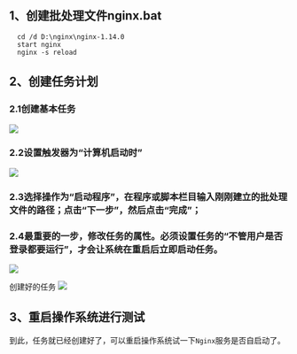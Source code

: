 ## 1、创建批处理文件nginx.bat
```
  cd /d D:\nginx\nginx-1.14.0
  start nginx
  nginx -s reload
```

## 2、创建任务计划

### 2.1创建基本任务
![](https://i.loli.net/2019/04/02/5ca323907ffb7.png)

### 2.2设置触发器为“计算机启动时”
![](https://i.loli.net/2019/04/02/5ca323e7b6704.png)

### 2.3选择操作为“启动程序”，在程序或脚本栏目输入刚刚建立的批处理文件的路径；点击“下一步”，然后点击“完成”；

### 2.4最重要的一步，修改任务的属性。必须设置任务的“不管用户是否登录都要运行”，才会让系统在重启后立即启动任务。
![](https://i.loli.net/2019/04/02/5ca324144ad1f.png)

创建好的任务
![](https://i.loli.net/2019/04/02/5ca324250ac38.png)


## 3、重启操作系统进行测试
到此，任务就已经创建好了，可以重启操作系统试一下`Nginx`服务是否自启动了。